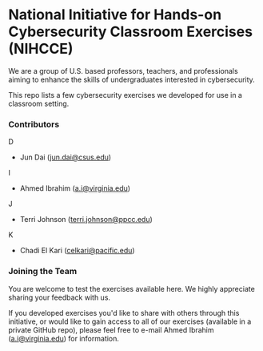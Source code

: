 # National Initiative for Hands-on Cybersecurity Classroom Exercises (NIHCCE)

We are a group of U.S. based professors, teachers, and professionals aiming to enhance the skills of undergraduates interested in cybersecurity.

This repo lists a few cybersecurity exercises we developed for use in a classroom setting.

### Contributors
D
- Jun Dai (jun.dai@csus.edu)

I
- Ahmed Ibrahim (a.i@virginia.edu)

J
- Terri Johnson (terri.johnson@ppcc.edu) 

K
- Chadi El Kari (celkari@pacific.edu)

### Joining the Team
You are welcome to test the exercises available here. We highly appreciate sharing your feedback with us.

If you developed exercises you'd like to share with others through this initiative, or would like to gain access to all of our exercises (available in a private GitHub repo), please feel free to e-mail Ahmed Ibrahim (a.i@virginia.edu) for information.